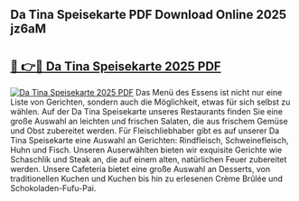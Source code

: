 ## Da Tina Speisekarte PDF Download Online 2025 jz6aM

# <h2><a href="http://gc5gsxs.nevu.top/?p=Da+Tina+Speisekarte">🔗 👉🔴 Da Tina Speisekarte 2025 PDF</a></h2>

[![Da Tina Speisekarte 2025 PDF](https://i.imgur.com/dBaPXMq.png)](http://gc5gsxs.nevu.top/?p=Da+Tina+Speisekarte)
Das Menü des Essens ist nicht nur eine Liste von Gerichten, sondern auch die Möglichkeit, etwas für sich selbst zu wählen. Auf der Da Tina Speisekarte unseres Restaurants finden Sie eine große Auswahl an leichten und frischen Salaten, die aus frischem Gemüse und Obst zubereitet werden. Für Fleischliebhaber gibt es auf unserer Da Tina Speisekarte eine Auswahl an Gerichten: Rindfleisch, Schweinefleisch, Huhn und Fisch. Unseren Auserwählten bieten wir exquisite Gerichte wie Schaschlik und Steak an, die auf einem alten, natürlichen Feuer zubereitet werden. Unsere Cafeteria bietet eine große Auswahl an Desserts, von traditionellen Kuchen und Kuchen bis hin zu erlesenen Crème Brûlée und Schokoladen-Fufu-Pai.

